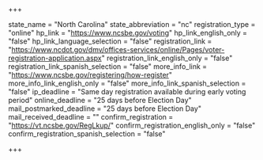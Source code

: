 +++

state_name = "North Carolina"
state_abbreviation = "nc"
registration_type = "online"
hp_link = "https://www.ncsbe.gov/voting"
hp_link_english_only = "false"
hp_link_language_selection = "false"
registration_link = "https://www.ncdot.gov/dmv/offices-services/online/Pages/voter-registration-application.aspx"
registration_link_english_only = "false"
registration_link_spanish_selection = "false"
more_info_link = "https://www.ncsbe.gov/registering/how-register"
more_info_link_english_only = "false"
more_info_link_spanish_selection = "false"
ip_deadline = "Same day registration available during early voting period"
online_deadline = "25 days before Election Day"
mail_postmarked_deadline = "25 days before Election Day"
mail_received_deadline = ""
confirm_registration = "https://vt.ncsbe.gov/RegLkup/"
confirm_registration_english_only = "false"
confirm_registration_spanish_selection = "false"

+++